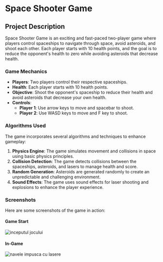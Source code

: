 # Space Shooter Game

## Project Description
Space Shooter Game is an exciting and fast-paced two-player game where players control spaceships to navigate through space, avoid asteroids, and shoot each other. Each player starts with 10 health points, and the goal is to reduce the opponent's health to zero while avoiding asteroids that decrease health.

### Game Mechanics
- **Players**: Two players control their respective spaceships.
- **Health**: Each player starts with 10 health points.
- **Objective**: Shoot the opponent's spaceship to reduce their health and avoid asteroids that decrease your own health.
- **Controls**: 
  - **Player 1**: Use arrow keys to move and spacebar to shoot.
  - **Player 2**: Use WASD keys to move and F key to shoot.

### Algorithms Used
The game incorporates several algorithms and techniques to enhance gameplay:

1. **Physics Engine**: The game simulates movement and collisions in space using basic physics principles.
2. **Collision Detection**: The game detects collisions between the spaceships, asteroids, and lasers to manage health and score.
3. **Random Generation**: Asteroids are generated randomly to create an unpredictable and challenging environment.
4. **Sound Effects**: The game uses sound effects for laser shooting and explosions to enhance the player experience.

### Screenshots
Here are some screenshots of the game in action:

#### Game Start
![inceputul jocului](https://github.com/user-attachments/assets/ebe55a26-c5ef-4ae5-8308-c813d8250914)

#### In-Game
![navele impusca cu lasere](https://github.com/user-attachments/assets/a86b263b-18c3-4281-967a-7b0ab4087e3a)
